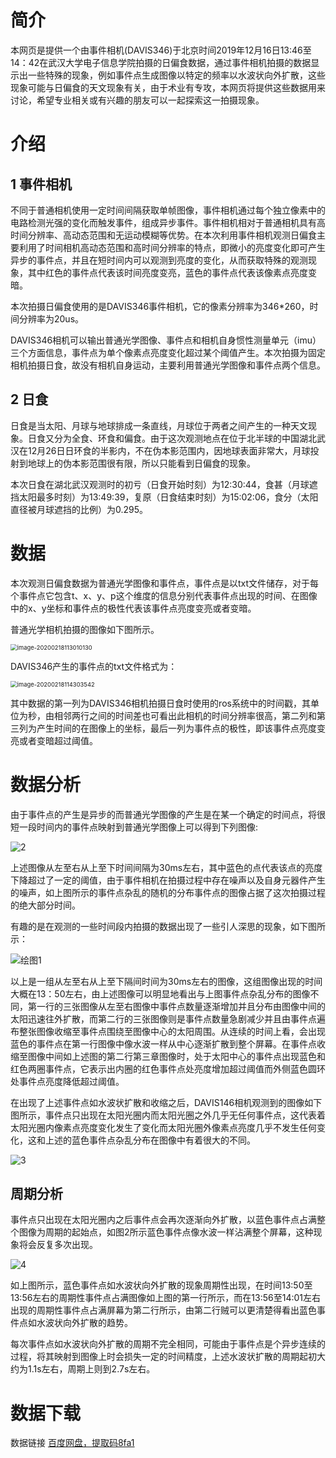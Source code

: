 # 简介

本网页是提供一个由事件相机(DAVIS346)于北京时间2019年12月16日13:46至14：42在武汉大学电子信息学院拍摄的日偏食数据，通过事件相机拍摄的数据显示出一些特殊的现象，例如事件点生成图像以特定的频率以水波状向外扩散，这些现象可能与日偏食的天文现象有关，由于术业有专攻，本网页将提供这些数据用来讨论，希望专业相关或有兴趣的朋友可以一起探索这一拍摄现象。



# 介绍

## 1 事件相机

不同于普通相机使用一定时间间隔获取单帧图像，事件相机通过每个独立像素中的电路检测光强的变化而触发事件，组成异步事件。事件相机相对于普通相机具有高时间分辨率、高动态范围和无运动模糊等优势。在本次利用事件相机观测日偏食主要利用了时间相机高动态范围和高时间分辨率的特点，即微小的亮度变化即可产生异步的事件点，并且在短时间内可以观测到亮度的变化，从而获取特殊的观测现象，其中红色的事件点代表该时间亮度变亮，蓝色的事件点代表该像素点亮度变暗。

本次拍摄日偏食使用的是DAVIS346事件相机，它的像素分辨率为346*260，时间分辨率为20us。

DAVIS346相机可以输出普通光学图像、事件点和相机自身惯性测量单元（imu）三个方面信息，事件点为单个像素点亮度变化超过某个阈值产生。本次拍摄为固定相机拍摄日食，故没有相机自身运动，主要利用普通光学图像和事件点两个信息。

## 2 日食

日食是当太阳、月球与地球排成一条直线，月球位于两者之间产生的一种天文现象。日食又分为全食、环食和偏食。由于这次观测地点在位于北半球的中国湖北武汉在12月26日日环食的半影内，不在伪本影范围内，因地球表面非常大，月球投射到地球上的伪本影范围很有限，所以只能看到日偏食的现象。

本次日食在湖北武汉观测时的初亏（日食开始时刻）为12:30:44，食甚（月球遮挡太阳最多时刻）为13:49:39，复原（日食结束时刻）为15:02:06，食分（太阳直径被月球遮挡的比例）为0.295。





# 数据

本次观测日偏食数据为普通光学图像和事件点，事件点是以txt文件储存，对于每个事件点它包含t、x、y、p这个维度的信息分别代表事件点出现的时间、在图像中的x、y坐标和事件点的极性代表该事件点亮度变亮或者变暗。

普通光学相机拍摄的图像如下图所示。

<img src="C:\Users\11243\AppData\Roaming\Typora\typora-user-images\image-20200218113010130.png" alt="image-20200218113010130" style="zoom: 67%;" />

DAVIS346产生的事件点的txt文件格式为：

<img src="C:\Users\11243\AppData\Roaming\Typora\typora-user-images\image-20200218114303542.png" alt="image-20200218114303542" style="zoom:67%;" />

其中数据的第一列为DAVIS346相机拍摄日食时使用的ros系统中的时间戳，其单位为秒，由相邻两行之间的时间差也可看出此相机的时间分辨率很高，第二列和第三列为产生时间的在图像上的坐标，最后一列为事件点的极性，即该事件点亮度变亮或者变暗超过阈值。



#  数据分析

由于事件点的产生是异步的而普通光学图像的产生是在某一个确定的时间点，将很短一段时间内的事件点映射到普通光学图像上可以得到下列图像:

![2](C:\Users\11243\Desktop\2.png)

上述图像从左至右从上至下时间间隔为30ms左右，其中蓝色的点代表该点的亮度下降超过了一定的阈值，由于事件相机在拍摄过程中存在噪声以及自身元器件产生的噪声，如上图所示的事件点杂乱的随机的分布事件点的图像占据了这次拍摄过程的绝大部分时间。

有趣的是在观测的一些时间段内拍摄的数据出现了一些引人深思的现象，如下图所示：



![绘图1](C:\Users\11243\Desktop\绘图1.png)



以上是一组从左至右从上至下隔间时间为30ms左右的图像，这组图像出现的时间大概在13：50左右，由上述图像可以明显地看出与上图事件点杂乱分布的图像不同，第一行的三张图像从左至右图像中事件点数量逐渐增加并且分布由图像中间的太阳迅速往外扩散，而第二行的三张图像则是事件点数量急剧减少并且由事件点遍布整张图像收缩至事件点围绕至图像中心的太阳周围。从连续的时间上看，会出现蓝色的事件点在第一行图像中像水波一样从中心逐渐扩散到整个屏幕。在事件点收缩至图像中间如上述图的第二行第三章图像时，处于太阳中心的事件点出现蓝色和红色两圈事件点，它表示出内圈的红色事件点处亮度增加超过阈值而外侧蓝色圆环处事件点亮度降低超过阈值。



在出现了上述事件点如水波状扩散和收缩之后，DAVIS146相机观测到的图像如下图所示，事件点只出现在太阳光圈内而太阳光圈之外几乎无任何事件点，这代表着太阳光圈内像素点亮度变化发生了变化而太阳光圈外像素点亮度几乎不发生任何变化，这和上述的蓝色事件点杂乱分布在图像中有着很大的不同。



![3](C:\Users\11243\Desktop\3.png)





## 周期分析

事件点只出现在太阳光圈内之后事件点会再次逐渐向外扩散，以蓝色事件点占满整个图像为周期的起始点，如图2所示蓝色事件点像水波一样沾满整个屏幕，这种现象将会反复多次出现。

![4](C:\Users\11243\Desktop\4.png)

如上图所示，蓝色事件点如水波状向外扩散的现象周期性出现，在时间13:50至13:56左右的周期性事件点占满图像如上图的第一行所示，而在13:56至14:01左右出现的周期性事件点占满屏幕为第二行所示，由第二行贼可以更清楚得看出蓝色事件点如水波状向外扩散的趋势。

每次事件点如水波状向外扩散的周期不完全相同，可能由于事件点是个异步连续的过程，将其映射到图像上时会损失一定的时间精度，上述水波状扩散的周期起初大约为1.1s左右，周期上则到2.7s左右。





# 数据下载

数据链接 [百度网盘，提取码8fa1](https://pan.baidu.com/s/1CCupyyssmtbrGUzECK-8WQ)

